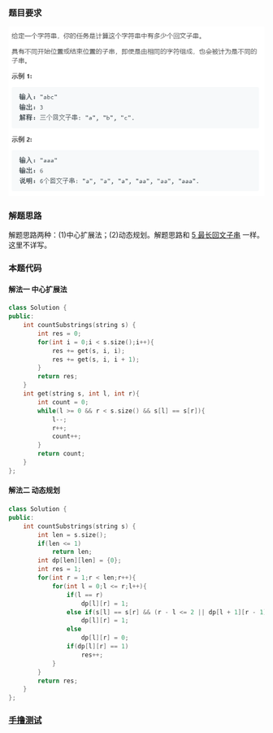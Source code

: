### 题目要求

![](./pic/647.png)

### 解题思路

解题思路两种：(1)中心扩展法；(2)动态规划。解题思路和 [5 最长回文子串](5.md) 一样。这里不详写。

### 本题代码

#### 解法一 中心扩展法

```c++
class Solution {
public:
    int countSubstrings(string s) {
        int res = 0;
        for(int i = 0;i < s.size();i++){
            res += get(s, i, i);
            res += get(s, i, i + 1);
        }
        return res;
    }
    int get(string s, int l, int r){
        int count = 0;
        while(l >= 0 && r < s.size() && s[l] == s[r]){
            l--;
            r++;
            count++;
        }
        return count;
    }
};
```

#### 解法二 动态规划

```c++
class Solution {
public:
    int countSubstrings(string s) {
        int len = s.size();
        if(len <= 1)
            return len;
        int dp[len][len] = {0};
        int res = 1;
        for(int r = 1;r < len;r++){
            for(int l = 0;l <= r;l++){
                if(l == r)
                    dp[l][r] = 1;
                else if(s[l] == s[r] && (r - l <= 2 || dp[l + 1][r - 1] == 1))
                    dp[l][r] = 1;
                else
                    dp[l][r] = 0;
                if(dp[l][r] == 1)
                    res++;
            }
        }
        return res;
    }
};
```

### [手撸测试](<https://leetcode-cn.com/problems/palindromic-substrings/>) 


